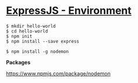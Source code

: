 # [ExpressJS - Environment](https://www.tutorialspoint.com/expressjs/expressjs_environment.htm)

```
$ mkdir hello-world
$ cd hello-world
$ npm init
$ npm install --save express
```

```
$ npm install -g nodemon
```

**Packages**

https://www.npmjs.com/package/nodemon